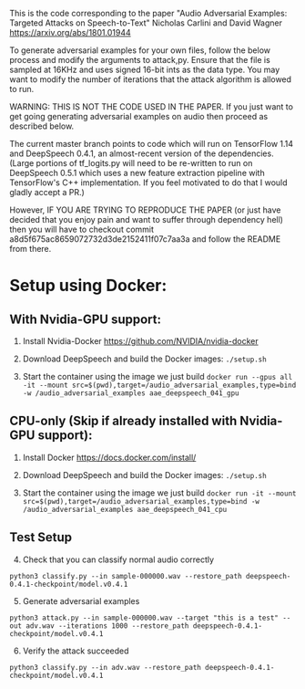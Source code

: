 This is the code corresponding to the paper
"Audio Adversarial Examples: Targeted Attacks on Speech-to-Text"
Nicholas Carlini and David Wagner
https://arxiv.org/abs/1801.01944

To generate adversarial examples for your own files, follow the below process
and modify the arguments to attack,py. Ensure that the file is sampled at
16KHz and uses signed 16-bit ints as the data type. You may want to modify
the number of iterations that the attack algorithm is allowed to run.

WARNING: THIS IS NOT THE CODE USED IN THE PAPER. If you just want to get going
generating adversarial examples on audio then proceed as described below.

The current master branch points to code which will run on TensorFlow 1.14 and
DeepSpeech 0.4.1, an almost-recent version of the dependencies. (Large portions
of tf_logits.py will need to be re-written to run on DeepSpeech 0.5.1 which uses
a new feature extraction pipeline with TensorFlow's C++ implementation. If you
feel motivated to do that I would gladly accept a PR.)

However, IF YOU ARE TRYING TO REPRODUCE THE PAPER (or just have decided
that you enjoy pain and want to suffer through dependency hell) then you
will have to checkout commit a8d5f675ac8659072732d3de2152411f07c7aa3a and
follow the README from there.



# Setup using Docker:
## With Nvidia-GPU support:
1. Install Nvidia-Docker
https://github.com/NVIDIA/nvidia-docker

2. Download DeepSpeech and build the Docker images:
`./setup.sh`

3. Start the container using the image we just build
`docker run --gpus all -it --mount src=$(pwd),target=/audio_adversarial_examples,type=bind -w /audio_adversarial_examples aae_deepspeech_041_gpu`


## CPU-only (Skip if already installed with Nvidia-GPU support):
1. Install Docker
https://docs.docker.com/install/

2. Download DeepSpeech and build the Docker images:
`./setup.sh`

3. Start the container using the image we just build
`docker run -it --mount src=$(pwd),target=/audio_adversarial_examples,type=bind -w /audio_adversarial_examples aae_deepspeech_041_cpu`


## Test Setup
4. Check that you can classify normal audio correctly

`python3 classify.py --in sample-000000.wav --restore_path deepspeech-0.4.1-checkpoint/model.v0.4.1`

5. Generate adversarial examples

`python3 attack.py --in sample-000000.wav --target "this is a test" --out adv.wav --iterations 1000 --restore_path deepspeech-0.4.1-checkpoint/model.v0.4.1`

6. Verify the attack succeeded

`python3 classify.py --in adv.wav --restore_path deepspeech-0.4.1-checkpoint/model.v0.4.1`



